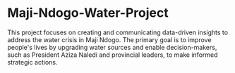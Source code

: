 # Maji-Ndogo-Water-Project
This project focuses on creating and communicating data-driven insights to address the water crisis in Maji Ndogo. The primary goal is to improve people's lives by upgrading water sources and enable decision-makers, such as President Aziza Naledi and provincial leaders, to make informed strategic actions.

